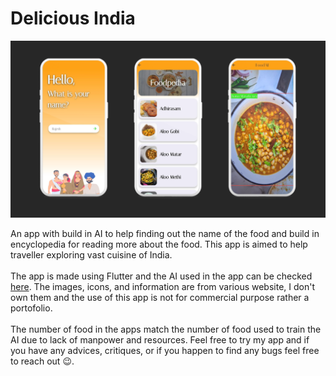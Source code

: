 # Delicious India

![alt text](https://github.com/johnw1llliam/Delicious_India/blob/main/Screenshots.png?raw=true)


An app with build in AI to help finding out the name of the food and build in encyclopedia for reading more about the food. This app is aimed to help traveller exploring vast cuisine of India.
<br><br>
The app is made using Flutter and the AI used in the app can be checked <a href="https://github.com/johnw1llliam/Indian_Food_Classification">here</a>. The images, icons, and information are from various website, I don't own them and the use of this app is not for commercial purpose rather a portofolio.
<br><br>
The number of food in the apps match the number of food used to train the AI due to lack of manpower and resources. Feel free to try my app and if you have any advices, critiques, or if you happen to find any bugs feel free to reach out 😉.

